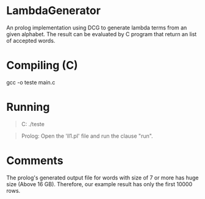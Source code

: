 # LambdaGenerator
An prolog implementation using DCG to generate lambda terms from an given alphabet. The result can be evaluated by C program that return an list of accepted words.

# Compiling (C)
gcc -o teste main.c

# Running
> C: ./teste

> Prolog: Open the 'll1.pl' file and run the clause "run".

# Comments 
The prolog's generated output file for words with size of 7 or more has huge size (Above 16 GB). Therefore, our example result has only the first 10000 rows.

